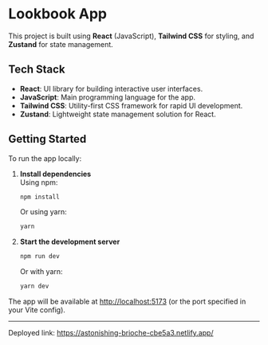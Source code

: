 # Lookbook App

This project is built using **React** (JavaScript), **Tailwind CSS** for styling, and **Zustand** for state management.

## Tech Stack

- **React**: UI library for building interactive user interfaces.
- **JavaScript**: Main programming language for the app.
- **Tailwind CSS**: Utility-first CSS framework for rapid UI development.
- **Zustand**: Lightweight state management solution for React.

## Getting Started

To run the app locally:

1. **Install dependencies**  
   Using npm:
   ```bash
   npm install
   ```
   Or using yarn:
   ```bash
   yarn
   ```

2. **Start the development server**
   ```bash
   npm run dev
   ```
   Or with yarn:
   ```bash
   yarn dev
   ```

The app will be available at [http://localhost:5173](http://localhost:5173) (or the port specified in your Vite config).

---
Deployed link: https://astonishing-brioche-cbe5a3.netlify.app/
